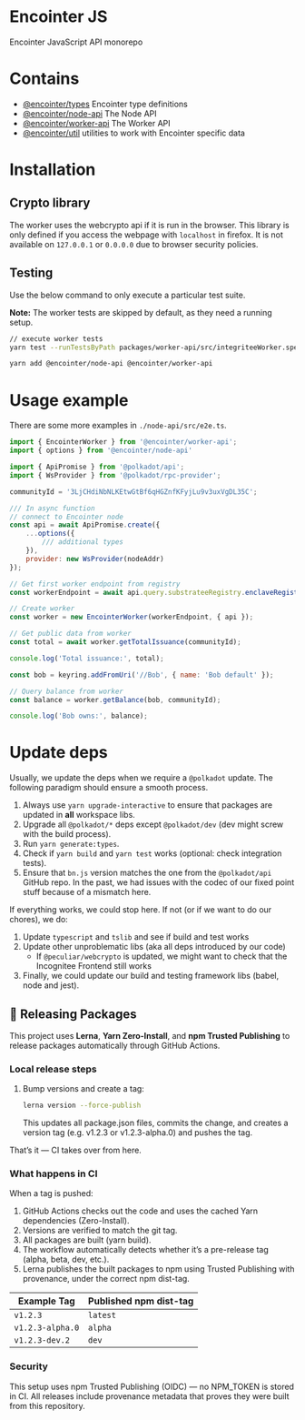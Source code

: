 # Encointer JS

Encointer JavaScript API monorepo

# Contains

- [@encointer/types](packages/types/) Encointer type definitions
- [@encointer/node-api](packages/node-api/) The Node API
- [@encointer/worker-api](packages/worker-api/) The Worker API
- [@encointer/util](packages/util/) utilities to work with Encointer specific data

# Installation

## Crypto library
The worker uses the webcrypto api if it is run in the browser. This library is only
defined if you access the webpage with `localhost` in firefox. It is not available
on `127.0.0.1` or `0.0.0.0` due to browser security policies.

## Testing
Use the below command to only execute a particular test suite.

**Note:** The worker tests are skipped by default, as they need a running setup.

```bash
// execute worker tests
yarn test --runTestsByPath packages/worker-api/src/integriteeWorker.spec.ts 
```

```bash
yarn add @encointer/node-api @encointer/worker-api
```

# Usage example
There are some more examples in `./node-api/src/e2e.ts`.

```js
import { EncointerWorker } from '@encointer/worker-api';
import { options } from '@encointer/node-api'

import { ApiPromise } from '@polkadot/api';
import { WsProvider } from '@polkadot/rpc-provider';

communityId = '3LjCHdiNbNLKEtwGtBf6qHGZnfKFyjLu9v3uxVgDL35C';

/// In async function
// connect to Encointer node
const api = await ApiPromise.create({
    ...options({
        /// additional types
    }),
    provider: new WsProvider(nodeAddr)
});

// Get first worker endpoint from registry
const workerEndpoint = await api.query.substrateeRegistry.enclaveRegistry(1)

// Create worker
const worker = new EncointerWorker(workerEndpoint, { api });

// Get public data from worker
const total = await worker.getTotalIssuance(communityId);

console.log('Total issuance:', total);

const bob = keyring.addFromUri('//Bob', { name: 'Bob default' });

// Query balance from worker
const balance = worker.getBalance(bob, communityId);

console.log('Bob owns:', balance);
```

# Update deps
Usually, we update the deps when we require a `@polkadot` update. The following paradigm should ensure a smooth process.

1. Always use `yarn upgrade-interactive` to ensure that packages are updated in **all** workspace libs.
2. Upgrade all `@polkadot/*` deps except `@polkadot/dev` (dev might screw with the build process).
3. Run `yarn generate:types`.
4. Check if `yarn build` and `yarn test` works (optional: check integration tests).
5. Ensure that `bn.js` version matches the one from the `@polkadot/api` GitHub repo. In the past, we had issues with the codec of our fixed point stuff because of a mismatch here.

If everything works, we could stop here. If not (or if we want to do our chores), we do:

1. Update `typescript` and `tslib` and see if build and test works
2. Update other unproblematic libs (aka all deps introduced by our code)
   - If `@peculiar/webcrypto` is updated, we might want to check that the Incognitee Frontend still works
3. Finally, we could update our build and testing framework libs (babel, node and jest).

## 🚀 Releasing Packages

This project uses **Lerna**, **Yarn Zero-Install**, and **npm Trusted Publishing** to release packages automatically through GitHub Actions.

### Local release steps

1. Bump versions and create a tag:
   ```bash
   lerna version --force-publish
   ```
    This updates all package.json files, commits the change, and creates a version tag (e.g. v1.2.3 or v1.2.3-alpha.0) and pushes the tag.
   
That’s it — CI takes over from here.

### What happens in CI
When a tag is pushed:

1. GitHub Actions checks out the code and uses the cached Yarn dependencies (Zero-Install).
2. Versions are verified to match the git tag.
3. All packages are built (yarn build).
4. The workflow automatically detects whether it’s a pre-release tag (alpha, beta, dev, etc.).
5. Lerna publishes the built packages to npm using Trusted Publishing with provenance, under the correct npm dist-tag.

| Example Tag        | Published npm dist-tag |
| ------------------ | ---------------------- |
| `v1.2.3`           | `latest`               |
| `v1.2.3-alpha.0`   | `alpha`                |
| `v1.2.3-dev.2`     | `dev`                  |

### Security
This setup uses npm Trusted Publishing (OIDC) — no NPM_TOKEN is stored in CI.
All releases include provenance metadata that proves they were built from this repository.
